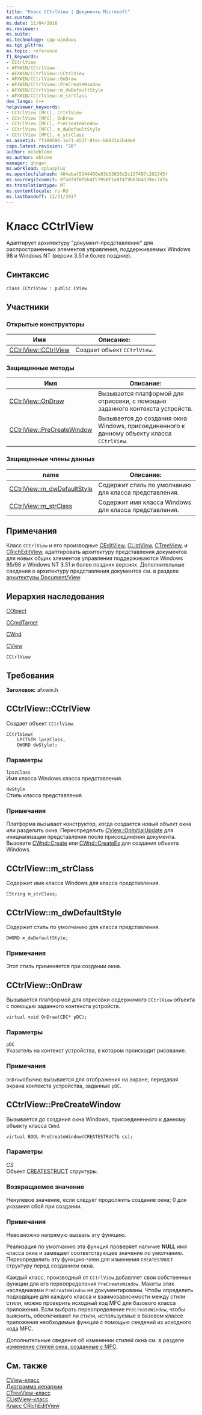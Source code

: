 ```yaml
---
title: "Класс CCtrlView | Документы Microsoft"
ms.custom: 
ms.date: 11/04/2016
ms.reviewer: 
ms.suite: 
ms.technology: cpp-windows
ms.tgt_pltfrm: 
ms.topic: reference
f1_keywords:
- CCtrlView
- AFXWIN/CCtrlView
- AFXWIN/CCtrlView::CCtrlView
- AFXWIN/CCtrlView::OnDraw
- AFXWIN/CCtrlView::PreCreateWindow
- AFXWIN/CCtrlView::m_dwDefaultStyle
- AFXWIN/CCtrlView::m_strClass
dev_langs: C++
helpviewer_keywords:
- CCtrlView [MFC], CCtrlView
- CCtrlView [MFC], OnDraw
- CCtrlView [MFC], PreCreateWindow
- CCtrlView [MFC], m_dwDefaultStyle
- CCtrlView [MFC], m_strClass
ms.assetid: ff488596-1e71-451f-8fec-b0831a7b44e0
caps.latest.revision: "20"
author: mikeblome
ms.author: mblome
manager: ghogen
ms.workload: cplusplus
ms.openlocfilehash: 484abaf5344400e03b53038d2c137497c202345f
ms.sourcegitcommit: 8fa8fdf0fbb4f57950f1e8f4f9b81b4d39ec7d7a
ms.translationtype: MT
ms.contentlocale: ru-RU
ms.lasthandoff: 12/21/2017
---
```

# <a name="cctrlview-class"></a>Класс CCtrlView
Адаптирует архитектуру "документ-представление" для распространенных элементов управления, поддерживаемых Windows 98 и Windows NT (версии 3.51 и более поздние).  
  
## <a name="syntax"></a>Синтаксис  
  
```  
class CCtrlView : public CView  
```  
  
## <a name="members"></a>Участники  
  
### <a name="public-constructors"></a>Открытые конструкторы  
  
|Имя|Описание:|  
|----------|-----------------|  
|[CCtrlView::CCtrlView](#cctrlview)|Создает объект `CCtrlView`.|  
  
### <a name="protected-methods"></a>Защищенные методы  
  
|Имя|Описание:|  
|----------|-----------------|  
|[CCtrlView::OnDraw](#ondraw)|Вызывается платформой для отрисовки, с помощью заданного контекста устройств.|  
|[CCtrlView::PreCreateWindow](#precreatewindow)|Вызывается до создания окна Windows, присоединенного к данному объекту класса `CCtrlView`.|  
  
### <a name="protected-data-members"></a>Защищенные члены данных  
  
|name|Описание:|  
|----------|-----------------|  
|[CCtrlView::m_dwDefaultStyle](#m_dwdefaultstyle)|Содержит стиль по умолчанию для класса представления.|  
|[CCtrlView::m_strClass](#m_strclass)|Содержит имя класса Windows для класса представления.|  
  
## <a name="remarks"></a>Примечания  
 Класс `CCtrlView` и его производные [CEditView](../../mfc/reference/ceditview-class.md), [CListView](../../mfc/reference/clistview-class.md), [CTreeView](../../mfc/reference/ctreeview-class.md), и [CRichEditView](../../mfc/reference/cricheditview-class.md), адаптировать архитектуру представления документов для новых общих элементов управления поддерживаются Windows 95/98 и Windows NT 3.51 и более поздних версиях. Дополнительные сведения о архитектуру представления документов см. в разделе [архитектуры Document/View](../../mfc/document-view-architecture.md).  
  
## <a name="inheritance-hierarchy"></a>Иерархия наследования  
 [CObject](../../mfc/reference/cobject-class.md)  
  
 [CCmdTarget](../../mfc/reference/ccmdtarget-class.md)  
  
 [CWnd](../../mfc/reference/cwnd-class.md)  
  
 [CView](../../mfc/reference/cview-class.md)  
  
 `CCtrlView`  
  
## <a name="requirements"></a>Требования  
 **Заголовок:** afxwin.h  
  
##  <a name="cctrlview"></a>CCtrlView::CCtrlView  
 Создает объект `CCtrlView`.  
  
```  
CCtrlView(
    LPCTSTR lpszClass,  
    DWORD dwStyle);
```  
  
### <a name="parameters"></a>Параметры  
 `lpszClass`  
 Имя класса Windows класса представления.  
  
 `dwStyle`  
 Стиль класса представления.  
  
### <a name="remarks"></a>Примечания  
 Платформа вызывает конструктор, когда создается новый объект окна или разделить окна. Переопределить [CView::OnInitialUpdate](../../mfc/reference/cview-class.md#oninitialupdate) для инициализации представления после присоединения документа. Вызовите [CWnd::Create](../../mfc/reference/cwnd-class.md#create) или [CWnd::CreateEx](../../mfc/reference/cwnd-class.md#createex) для создания объекта Windows.  
  
##  <a name="m_strclass"></a>CCtrlView::m_strClass  
 Содержит имя класса Windows для класса представления.  
  
```  
CString m_strClass;  
```  
  
##  <a name="m_dwdefaultstyle"></a>CCtrlView::m_dwDefaultStyle  
 Содержит стиль по умолчанию для класса представления.  
  
```  
DWORD m_dwDefaultStyle;  
```  
  
### <a name="remarks"></a>Примечания  
 Этот стиль применяется при создании окна.  
  
##  <a name="ondraw"></a>CCtrlView::OnDraw  
 Вызывается платформой для отрисовки содержимого `CCtrlView` объекта с помощью заданного контекста устройств.  
  
```  
virtual void OnDraw(CDC* pDC);
```  
  
### <a name="parameters"></a>Параметры  
 `pDC`  
 Указатель на контекст устройства, в котором происходит рисование.  
  
### <a name="remarks"></a>Примечания  
 `OnDraw`обычно вызывается для отображения на экране, передавая экрана контекста устройства, заданные `pDC`.  
  
##  <a name="precreatewindow"></a>CCtrlView::PreCreateWindow  
 Вызывается до создания окна Windows, присоединенного к данному объекту класса `CWnd`.  
  
```  
virtual BOOL PreCreateWindow(CREATESTRUCT& cs);
```  
  
### <a name="parameters"></a>Параметры  
 *CS*  
 Объект [CREATESTRUCT](http://msdn.microsoft.com/library/windows/desktop/ms632603) структуры.  
  
### <a name="return-value"></a>Возвращаемое значение  
 Ненулевое значение, если следует продолжить создание окна; 0 для указания сбой при создании.  
  
### <a name="remarks"></a>Примечания  
 Невозможно напрямую вызвать эту функцию.  
  
 Реализация по умолчанию эта функция проверяет наличие **NULL** имя класса окна и замещает соответствующее значение по умолчанию. Переопределить эту функцию-член для изменения `CREATESTRUCT` структуру перед созданием окна.  
  
 Каждый класс, производный от `CCtrlView` добавляет свои собственные функции для его переопределения `PreCreateWindow`. Макеты этих наследниками `PreCreateWindow` не документированы. Чтобы определить подходящие для каждого класса и взаимозависимости между стили стили, можно проверить исходный код MFC для базового класса приложения. Если выбрать переопределение `PreCreateWindow`, чтобы выяснить, обеспечивают ли стили, используемые в базовом классе приложения необходимые функции с помощью сведений из исходного кода MFC.  
  
 Дополнительные сведения об изменении стилей окна см. в разделе [изменение стилей окна, созданные с MFC](../../mfc/changing-the-styles-of-a-window-created-by-mfc.md).  
  
## <a name="see-also"></a>См. также  
 [CView-класс](../../mfc/reference/cview-class.md)   
 [Диаграмма иерархии](../../mfc/hierarchy-chart.md)   
 [CTreeView-класс](../../mfc/reference/ctreeview-class.md)   
 [CListView-класс](../../mfc/reference/clistview-class.md)   
 [Класс CRichEditView](../../mfc/reference/cricheditview-class.md)
